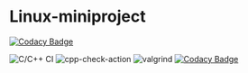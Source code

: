 # Linux-miniproject
[![Codacy Badge](https://app.codacy.com/project/badge/Grade/8433aa4fb47f4c848afa4804f21359d6)](https://www.codacy.com/gh/99002453/Linux-miniproject/dashboard?utm_source=github.com&amp;utm_medium=referral&amp;utm_content=99002453/Linux-miniproject&amp;utm_campaign=Badge_Grade)

![C/C++ CI](https://github.com/99002453/Linux-miniproject/workflows/C/C++%20CI/badge.svg)
![cpp-check-action](https://github.com/99002453/Linux-miniproject/workflows/cpp-check-action/badge.svg)
![valgrind](https://github.com/99002453/Linux-miniproject/workflows/valgrind/badge.svg)
[![Codacy Badge](https://app.codacy.com/project/badge/Grade/8433aa4fb47f4c848afa4804f21359d6)](https://www.codacy.com/gh/99002453/Linux-miniproject/dashboard?utm_source=github.com&amp;utm_medium=referral&amp;utm_content=99002453/Linux-miniproject&amp;utm_campaign=Badge_Grade)

